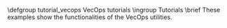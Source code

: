 \defgroup tutorial_vecops VecOps tutorials
\ingroup Tutorials
\brief These examples show the functionalities of the VecOps utilities.
